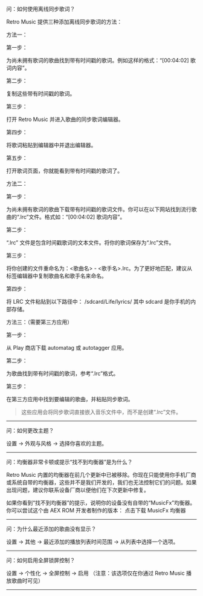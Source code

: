 问：如何使用离线同步歌词？

Retro Music 提供三种添加离线同步歌词的方法：

方法一：

第一步：

为尚未拥有歌词的歌曲找到带有时间戳的歌词。例如这样的格式：“[00:04:02] 歌词内容”。

第二步：

复制这些带有时间戳的歌词。

第三步：

打开 Retro Music 并进入歌曲的同步歌词编辑器。

第四步：

将歌词粘贴到编辑器中并退出编辑器。

第五步：

打开歌词页面，你就能看到带有时间戳的歌词了。

方法二：

第一步：

为尚未拥有歌词的歌曲下载带有时间戳的歌词文件。你可以在以下网站找到流行歌曲的“.lrc”文件。格式如：“[00:04:02] 歌词内容”。

第二步：

“.lrc” 文件是包含时间戳歌词的文本文件。将你的歌词保存为“.lrc”文件。

第三步：

将你创建的文件重命名为：<歌曲名> - <歌手名>.lrc。为了更好地匹配，建议从标签编辑器中复制歌曲名和歌手名来命名。

第四步：

将 LRC 文件粘贴到以下路径中：
/sdcard/Life/lyrics/
其中 sdcard 是你手机的内部存储。

方法三：（需要第三方应用）

第一步：

从 Play 商店下载 automatag 或 autotagger 应用。

第二步：

为歌曲找到带有时间戳的歌词，参考“.lrc”格式。

第三步：

在第三方应用中找到要编辑的歌曲，并粘贴同步歌词。

> 这些应用会将同步歌词直接嵌入音乐文件中，而不是创建“.lrc”文件。




---

问：如何更改主题？

设置 -> 外观与风格 -> 选择你喜欢的主题。


---

问：均衡器非常卡顿或提示“找不到均衡器”是为什么？

Retro Music 内置的均衡器在前几个更新中已被移除。你现在只能使用你手机厂商或系统自带的均衡器，这些并不是我们开发的，我们也无法控制它们的问题。如果出现问题，建议你联系设备厂商以便他们在下次更新中修复。

如果你看到“找不到均衡器”的提示，说明你的设备没有自带的“MusicFx”均衡器。你可以尝试这个由 AEX ROM 开发者制作的版本：
点击下载 MusicFx 均衡器



---

问：为什么最近添加的歌曲没有显示？

设置 -> 其他 -> 最近添加的播放列表时间范围 -> 从列表中选择一个选项。


---

问：如何启用全屏锁屏控制？

设置 -> 个性化 -> 全屏控制 -> 启用
（注意：该选项仅在你通过 Retro Music 播放歌曲时可见）


---

